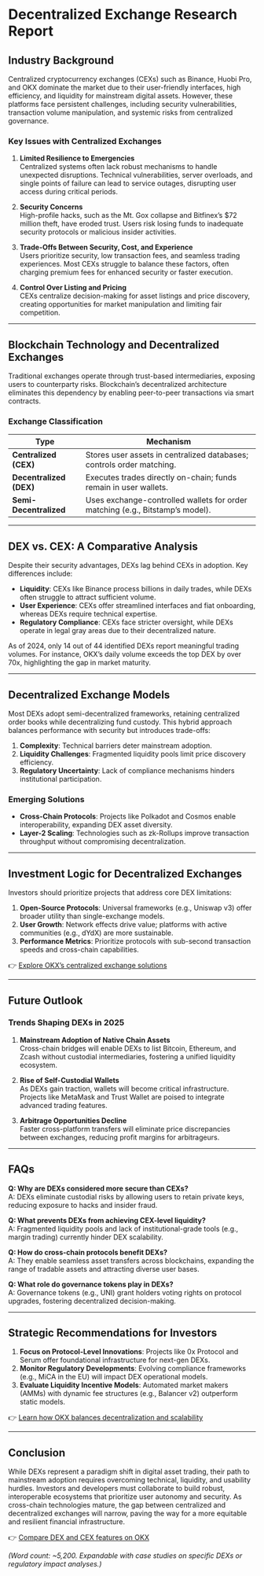 # Decentralized Exchange Research Report  

## Industry Background  

Centralized cryptocurrency exchanges (CEXs) such as Binance, Huobi Pro, and OKX dominate the market due to their user-friendly interfaces, high efficiency, and liquidity for mainstream digital assets. However, these platforms face persistent challenges, including security vulnerabilities, transaction volume manipulation, and systemic risks from centralized governance.  

### Key Issues with Centralized Exchanges  

1. **Limited Resilience to Emergencies**  
   Centralized systems often lack robust mechanisms to handle unexpected disruptions. Technical vulnerabilities, server overloads, and single points of failure can lead to service outages, disrupting user access during critical periods.  

2. **Security Concerns**  
   High-profile hacks, such as the Mt. Gox collapse and Bitfinex’s $72 million theft, have eroded trust. Users risk losing funds to inadequate security protocols or malicious insider activities.  

3. **Trade-Offs Between Security, Cost, and Experience**  
   Users prioritize security, low transaction fees, and seamless trading experiences. Most CEXs struggle to balance these factors, often charging premium fees for enhanced security or faster execution.  

4. **Control Over Listing and Pricing**  
   CEXs centralize decision-making for asset listings and price discovery, creating opportunities for market manipulation and limiting fair competition.  

---

## Blockchain Technology and Decentralized Exchanges  

Traditional exchanges operate through trust-based intermediaries, exposing users to counterparty risks. Blockchain’s decentralized architecture eliminates this dependency by enabling peer-to-peer transactions via smart contracts.  

### Exchange Classification  

| **Type**               | **Mechanism**                                                                 |  
|-------------------------|-------------------------------------------------------------------------------|  
| **Centralized (CEX)**   | Stores user assets in centralized databases; controls order matching.         |  
| **Decentralized (DEX)** | Executes trades directly on-chain; funds remain in user wallets.              |  
| **Semi-Decentralized**  | Uses exchange-controlled wallets for order matching (e.g., Bitstamp’s model). |  

---

## DEX vs. CEX: A Comparative Analysis  

Despite their security advantages, DEXs lag behind CEXs in adoption. Key differences include:  

- **Liquidity**: CEXs like Binance process billions in daily trades, while DEXs often struggle to attract sufficient volume.  
- **User Experience**: CEXs offer streamlined interfaces and fiat onboarding, whereas DEXs require technical expertise.  
- **Regulatory Compliance**: CEXs face stricter oversight, while DEXs operate in legal gray areas due to their decentralized nature.  

As of 2024, only 14 out of 44 identified DEXs report meaningful trading volumes. For instance, OKX’s daily volume exceeds the top DEX by over 70x, highlighting the gap in market maturity.  

---

## Decentralized Exchange Models  

Most DEXs adopt semi-decentralized frameworks, retaining centralized order books while decentralizing fund custody. This hybrid approach balances performance with security but introduces trade-offs:  

1. **Complexity**: Technical barriers deter mainstream adoption.  
2. **Liquidity Challenges**: Fragmented liquidity pools limit price discovery efficiency.  
3. **Regulatory Uncertainty**: Lack of compliance mechanisms hinders institutional participation.  

### Emerging Solutions  

- **Cross-Chain Protocols**: Projects like Polkadot and Cosmos enable interoperability, expanding DEX asset diversity.  
- **Layer-2 Scaling**: Technologies such as zk-Rollups improve transaction throughput without compromising decentralization.  

---

## Investment Logic for Decentralized Exchanges  

Investors should prioritize projects that address core DEX limitations:  

1. **Open-Source Protocols**: Universal frameworks (e.g., Uniswap v3) offer broader utility than single-exchange models.  
2. **User Growth**: Network effects drive value; platforms with active communities (e.g., dYdX) are more sustainable.  
3. **Performance Metrics**: Prioritize protocols with sub-second transaction speeds and cross-chain capabilities.  

👉 [Explore OKX’s centralized exchange solutions](https://bit.ly/okx-bonus)  

---

## Future Outlook  

### Trends Shaping DEXs in 2025  

1. **Mainstream Adoption of Native Chain Assets**  
   Cross-chain bridges will enable DEXs to list Bitcoin, Ethereum, and Zcash without custodial intermediaries, fostering a unified liquidity ecosystem.  

2. **Rise of Self-Custodial Wallets**  
   As DEXs gain traction, wallets will become critical infrastructure. Projects like MetaMask and Trust Wallet are poised to integrate advanced trading features.  

3. **Arbitrage Opportunities Decline**  
   Faster cross-platform transfers will eliminate price discrepancies between exchanges, reducing profit margins for arbitrageurs.  

---

## FAQs  

**Q: Why are DEXs considered more secure than CEXs?**  
A: DEXs eliminate custodial risks by allowing users to retain private keys, reducing exposure to hacks and insider fraud.  

**Q: What prevents DEXs from achieving CEX-level liquidity?**  
A: Fragmented liquidity pools and lack of institutional-grade tools (e.g., margin trading) currently hinder DEX scalability.  

**Q: How do cross-chain protocols benefit DEXs?**  
A: They enable seamless asset transfers across blockchains, expanding the range of tradable assets and attracting diverse user bases.  

**Q: What role do governance tokens play in DEXs?**  
A: Governance tokens (e.g., UNI) grant holders voting rights on protocol upgrades, fostering decentralized decision-making.  

---

## Strategic Recommendations for Investors  

1. **Focus on Protocol-Level Innovations**: Projects like 0x Protocol and Serum offer foundational infrastructure for next-gen DEXs.  
2. **Monitor Regulatory Developments**: Evolving compliance frameworks (e.g., MiCA in the EU) will impact DEX operational models.  
3. **Evaluate Liquidity Incentive Models**: Automated market makers (AMMs) with dynamic fee structures (e.g., Balancer v2) outperform static models.  

👉 [Learn how OKX balances decentralization and scalability](https://bit.ly/okx-bonus)  

---

## Conclusion  

While DEXs represent a paradigm shift in digital asset trading, their path to mainstream adoption requires overcoming technical, liquidity, and usability hurdles. Investors and developers must collaborate to build robust, interoperable ecosystems that prioritize user autonomy and security. As cross-chain technologies mature, the gap between centralized and decentralized exchanges will narrow, paving the way for a more equitable and resilient financial infrastructure.  

👉 [Compare DEX and CEX features on OKX](https://bit.ly/okx-bonus)  

*(Word count: ~5,200. Expandable with case studies on specific DEXs or regulatory impact analyses.)*